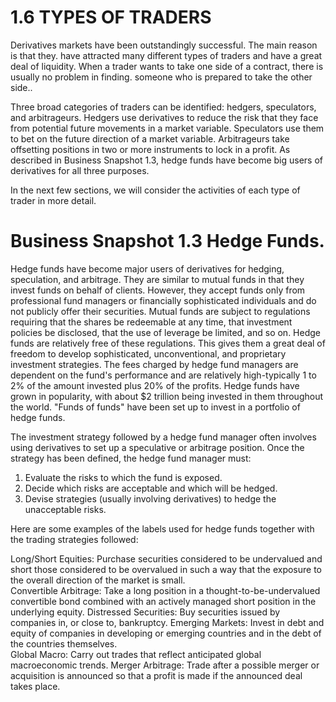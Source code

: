 # 1.6 TYPES OF TRADERS  

Derivatives markets have been outstandingly successful. The main reason is that they. have attracted many different types of traders and have a great deal of liquidity. When a trader wants to take one side of a contract, there is usually no problem in finding. someone who is prepared to take the other side..  

Three broad categories of traders can be identified: hedgers, speculators, and arbitrageurs. Hedgers use derivatives to reduce the risk that they face from potential future movements in a market variable. Speculators use them to bet on the future direction of a market variable. Arbitrageurs take offsetting positions in two or more instruments to lock in a profit. As described in Business Snapshot 1.3, hedge funds have become big users of derivatives for all three purposes.  

In the next few sections, we will consider the activities of each type of trader in more detail.  

# Business Snapshot 1.3 Hedge Funds.  

Hedge funds have become major users of derivatives for hedging, speculation, and arbitrage. They are similar to mutual funds in that they invest funds on behalf of clients. However, they accept funds only from professional fund managers or financially sophisticated individuals and do not publicly offer their securities. Mutual funds are subject to regulations requiring that the shares be redeemable at any time, that investment policies be disclosed, that the use of leverage be limited, and so on. Hedge funds are relatively free of these regulations. This gives them a great deal of freedom to develop sophisticated, unconventional, and proprietary investment strategies. The fees charged by hedge fund managers are dependent on the fund's performance and are relatively high-typically 1 to $2\%$ of the amount invested plus $20\%$ of the profits. Hedge funds have grown in popularity, with about $\$2$ trillion being invested in them throughout the world. "Funds of funds" have been set up to invest in a portfolio of hedge funds.  

The investment strategy followed by a hedge fund manager often involves using derivatives to set up a speculative or arbitrage position. Once the strategy has been defined, the hedge fund manager must:  

1. Evaluate the risks to which the fund is exposed.   
2. Decide which risks are acceptable and which will be hedged.   
3. Devise strategies (usually involving derivatives) to hedge the unacceptable risks.  

Here are some examples of the labels used for hedge funds together with the trading strategies followed:  

Long/Short Equities: Purchase securities considered to be undervalued and short those considered to be overvalued in such a way that the exposure to the overall direction of the market is small.   
Convertible Arbitrage: Take a long position in a thought-to-be-undervalued convertible bond combined with an actively managed short position in the underlying equity. Distressed Securities: Buy securities issued by companies in, or close to, bankruptcy. Emerging Markets: Invest in debt and equity of companies in developing or emerging countries and in the debt of the countries themselves.   
Global Macro: Carry out trades that reflect anticipated global macroeconomic trends. Merger Arbitrage: Trade after a possible merger or acquisition is announced so that a profit is made if the announced deal takes place.  
